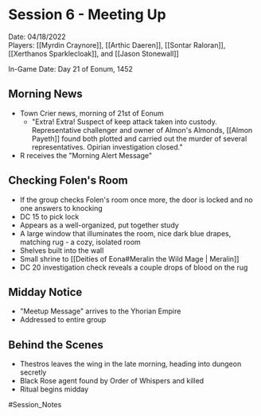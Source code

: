 # Session 6 - Meeting Up

Date: 04/18/2022  
Players: [[Myrdin Craynore]], [[Arthic Daeren]], [[Sontar Raloran]], [[Xerthanos Sparklecloak]], and [[Jason Stonewall]]  

In-Game Date: Day 21 of Eonum, 1452

## Morning News
- Town Crier news, morning of 21st of Eonum
	- "Extra! Extra! Suspect of keep attack taken into custody. Representative challenger and owner of Almon's Almonds, [[Almon Payeth]] found both plotted and carried out the murder of several representatives. Opirian investigation closed."
- R receives the "Morning Alert Message"

## Checking Folen's Room
- If the group checks Folen's room once more, the door is locked and no one answers to knocking
- DC 15 to pick lock
- Appears as a well-organized, put together study
- A large window that illuminates the room, nice dark blue drapes, matching rug - a cozy, isolated room
- Shelves built into the wall
- Small shrine to [[Deities of Eona#Meralin the Wild Mage | Meralin]]
- DC 20 investigation check reveals a couple drops of blood on the rug

## Midday Notice
- "Meetup Message" arrives to the Yhorian Empire
- Addressed to entire group

## Behind the Scenes
- Thestros leaves the wing in the late morning, heading into dungeon secretly 
- Black Rose agent found by Order of Whispers and killed
- Ritual begins midday

#Session_Notes